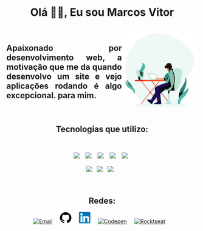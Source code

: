 <h1 align="center"> Olá 👋🏽, Eu sou Marcos Vitor </h1>
<br/>

<img align="right" alt="Person coding gif" src="https://github.com/chandan-reddy-k/chandan-reddy-k/blob/master/assets/coding.gif" width="200" />

<h2 align="justify">
    Apaixonado por desenvolvimento web, a motivação que me da quando desenvolvo um site e vejo aplicações rodando é algo excepcional.
    para mim.
</h2>

<br/>

<h2 align="center">
  Tecnologias que utilizo:
</h2>

<br/>

<p align="center">
<code><img height="75" src="https://upload.wikimedia.org/wikipedia/commons/thumb/d/d9/Node.js_logo.svg/1280px-Node.js_logo.svg.png"></code> &nbsp;&nbsp;
<code><img height="75" src="https://git-scm.com/images/logos/downloads/Git-Icon-1788C.png"></code> &nbsp;&nbsp;
<code><img height="75" src="https://img.icons8.com/color/452/npm.png"></code> &nbsp;&nbsp;
<code><img height="75" src="https://img.flaticon.com/icons/png/512/732/732190.png?size=1200x630f&pad=10,10,10,10&ext=png&bg=FFFFFFFF"></code> &nbsp;&nbsp;
<code><img height="75" src="https://img.flaticon.com/icons/png/512/174/174854.png?size=1200x630f&pad=10,10,10,10&ext=png&bg=FFFFFFFF"></code>&nbsp;&nbsp;
  <br/><br/>
<code><img height="75" src="https://img2.gratispng.com/20181125/gos/kisspng-react-javascript-redux-vue-js-angular-javascript-jquery-5bfa71f29a9d93.7758622015431398266333.jpg"></code>&nbsp;&nbsp;
<code><img height="75" src="https://img2.gratispng.com/20180704/zoa/kisspng-jquery-ui-javascript-web-browser-pasargad-5b3d093837a4d4.5712269815307267122279.jpg"></code>&nbsp;&nbsp;
<code><img height="75" src="https://3.bp.blogspot.com/-wezYT0EUtcM/W9NB1wTpOkI/AAAAAAAAFTM/jOIoB7pYi9sEOVUukyEs7-VFZpEgb8kEQCLcBGAs/s1600/bootstrap-stack.png"></code> &nbsp;&nbsp;
</p>
<br/>
<h2 align="center">
    Redes:
</h2>
<p align="center">
 <a href="vitorfalcao123@hotmail.com"><img src="https://upload.wikimedia.org/wikipedia/commons/thumb/d/df/Microsoft_Office_Outlook_%282018%E2%80%93present%29.svg/1101px-Microsoft_Office_Outlook_%282018%E2%80%93present%29.svg.png" width="30px" alt="Email"></a> &nbsp; &nbsp;
   <a href="https://github.com/falcaovitor"><img src="https://github.com/chandan-reddy-k/chandan-reddy-k/blob/master/assets/github.svg" width="30px" alt="Github"></a> &nbsp; &nbsp;
  <a href="https://www.linkedin.com/in/marcos-falc%C3%A3o-3a03b8197/"><img src="https://github.com/chandan-reddy-k/chandan-reddy-k/blob/master/assets/linkedin.svg" width="30px" alt="LinkedIn"></a> &nbsp; &nbsp;
  <a href="https://codepen.io/falcaovitor"><img src="https://blog.codepen.io/wp-content/uploads/2012/06/Button-Black-Large.png" width="30px" alt="Codepen"></a> &nbsp; &nbsp;
   <a href="https://app.rocketseat.com.br/me/vitor-falcao-1596473806"><img src="https://rocketseat.gallerycdn.vsassets.io/extensions/rocketseat/rocketseatreactnative/3.0.1/1588456740326/Microsoft.VisualStudio.Services.Icons.Default" width="30px" alt="Rocktseat"></a> &nbsp; &nbsp;
</p>
